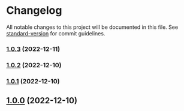 # Changelog

All notable changes to this project will be documented in this file. See [standard-version](https://github.com/conventional-changelog/standard-version) for commit guidelines.

### [1.0.3](https://github.com/borispoehland/tailwind-automatic-dark-mode-classes/compare/v1.0.2...v1.0.3) (2022-12-11)

### [1.0.2](https://github.com/borispoehland/tailwind-automatic-dark-mode-classes/compare/v1.0.0...v1.0.2) (2022-12-10)

### [1.0.1](https://github.com/borispoehland/tailwind-automatic-dark-mode-classes/compare/v1.0.0...v1.0.1) (2022-12-10)

## [1.0.0](https://github.com/borispoehland/tailwind-automatic-dark-mode-classes/compare/v1.0.1...v1.0.0) (2022-12-10)
